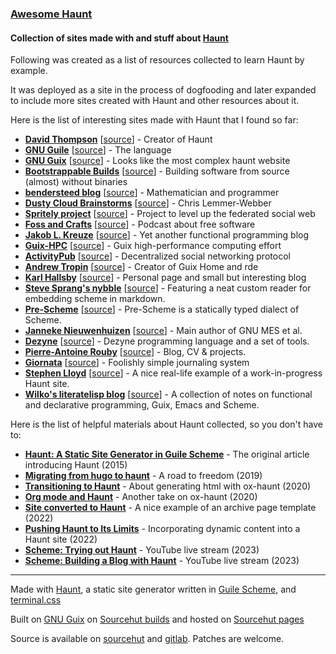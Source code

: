 ### [Awesome Haunt](https://awesome.haunt.page/)

#### Collection of sites made with and stuff about [Haunt](https://dthompson.us/projects/haunt.html)

Following was created as a list of resources collected to learn Haunt by
example.

It was deployed as a site in the process of dogfooding and later expanded to include
more sites created with Haunt and other resources about it.

Here is the list of interesting sites made with Haunt that I found so far:

* **[David Thompson](https://dthompson.us/)**
  \[[source](https://git.dthompson.us/blog.git)\] - Creator of Haunt
* **[GNU Guile](https://www.gnu.org/software/guile/)**
  \[[source](http://git.savannah.gnu.org/cgit/guile/guile-web.git)\] - The
  language
* **[GNU Guix](https://guix.gnu.org/)**
  \[[source](https://git.savannah.gnu.org/cgit/guix/guix-artwork.git/tree/website)\] -
  Looks like the most complex haunt website
* **[Bootstrappable Builds](https://www.bootstrappable.org/)**
  \[[source](https://git.savannah.gnu.org/cgit/guix/bootstrappable.git/)\] -
  Building software from source (almost) without binaries
* **[bendersteed blog](https://bendersteed.tech/)**
  \[[source](https://gitlab.com/bendersteed/bendersteed-tech)\] - Mathematician
  and programmer
* **[Dusty Cloud Brainstorms](https://dustycloud.org/)**
  \[[source](https://notabug.org/cwebber/dustycloud)\] - Chris Lemmer-Webber
* **[Spritely project](https://spritelyproject.org/)**
  \[[source](https://gitlab.com/spritely/spritelyproject.org)\] - Project to
  level up the federated social web
* **[Foss and Crafts](https://fossandcrafts.org/)**
  \[[source](https://gitlab.com/fossandcrafts/fossandcrafts-website)\] - Podcast
  about free software
* **[Jakob L. Kreuze](https://jakob.space/)**
  \[[source](https://git.sr.ht/~jakob/blog)\] - Yet another functional
  programming blog
* **[Guix-HPC](https://hpc.guix.info/)**
  \[[source](https://gitlab.inria.fr/guix-hpc/website)\] - Guix high-performance
  computing effort
* **[ActivityPub](https://activitypub.rocks/)**
  \[[source](https://gitlab.com/dustyweb/activitypub.rocks)\] - Decentralized
  social networking protocol
* **[Andrew Tropin](https://trop.in/)**
  \[[source](https://git.sr.ht/~abcdw/trop.in)\] - Creator of Guix Home and rde
* **[Karl Hallsby](https://karl.hallsby.com)**
  \[[source](https://cgit.karl.hallsby.com/website.git)\] - Personal page and
  small but interesting blog
* **[Steve Sprang's nybble](https://nybble.org/)**
  \[[source](https://git.sr.ht/~nybble/nybble-website)\] - Featuring a
  neat custom reader for embedding scheme in markdown.
* **[Pre-Scheme](https://prescheme.org/)**
  \[[source](https://codeberg.org/flatwhatson/prescheme-dot-org)\] - Pre-Scheme 
  is a statically typed dialect of Scheme.
* **[Janneke Nieuwenhuizen](https://joyofsource.com/)**
  \[[source](https://gitlab.com/janneke/joyofsource.com)\] - Main 
  author of GNU MES et al.
* **[Dezyne](https://dezyne.org/)**
  \[[source](https://gitlab.com/janneke/dezyne.org)\] - Dezyne 
  programming language and a set of tools.
* **[Pierre-Antoine Rouby](https://parouby.fr/)**
  \[[source](https://framagit.org/prouby/blog)\] - Blog, CV & projects.
* **[Giornata](https://giornata.grtcdr.tn/)**
  \[[source](https://git.sr.ht/~grtcdr/giornata.grtcdr.tn)\] - Foolishly simple
  journaling system
* **[Stephen Lloyd](https://somenotes.stevelloyd.net/)**
  \[[source](https://gitlab.com/zosho/somenotes-source)\] - A nice real-life 
  example of a work-in-progress Haunt site.
* **[Wilko's literatelisp blog](https://me.literatelisp.eu/)**
  \[[source](https://codeberg.org/theesm/literatelisp-haunt)\] - A collection 
  of notes on functional and declarative programming, Guix, Emacs and Scheme.


Here is the list of helpful materials about Haunt collected, so you don't have to:

* **[Haunt: A Static Site Generator in Guile
  Scheme](https://dthompson.us/introducing-haunt.html)** - The original article 
  introducing Haunt (2015)
* **[Migrating from hugo to
  haunt](https://bendersteed.tech/posts/migrating-from-hugo-to-haunt.html)** - A 
  road to freedom (2019)
* **[Transitioning to
  Haunt](https://jakob.space/blog/transition-to-haunt.html)** - About 
  generating html with ox-haunt (2020)
* **[Org mode and
  Haunt](https://bendersteed.tech/posts/org-mode-and-haunt.html)** - Another 
  take on ox-haunt (2020)
* **[Site converted to
  Haunt](https://bendersteed.tech/posts/migrating-from-hugo-to-haunt.html)** - A 
  nice example of an archive page template (2022)
* **[Pushing Haunt to Its
  Limits](https://jakob.space/blog/pushing-haunt-to-its-limits.html)** - 
  Incorporating dynamic content into a Haunt site (2022)
* **[Scheme: Trying out Haunt](https://www.youtube.com/watch?v=K6Ou4qbEKlw)** - 
  YouTube live stream (2023)
* **[Scheme: Building a Blog with
  Haunt](https://www.youtube.com/watch?v=7jKxC99F9eQ)** - YouTube live 
  stream (2023)

---

Made with [Haunt](https://dthompson.us/projects/haunt.html), a static site
generator written in
[Guile Scheme](https://www.gnu.org/software/guile/),
and [terminal.css](https://terminalcss.xyz/)

Built on [GNU Guix](https://sr.ht/~dhruvin/builds.sr.ht-guix/)
on [Sourcehut builds](https://man.sr.ht/builds.sr.ht/)
and hosted on [Sourcehut pages](https://srht.site/)

Source is available
on [sourcehut](https://git.sr.ht/~filiplajszczak/awesome-haunt-page) and
[gitlab](https://gitlab.com/filiplajszczak/awesome-haunt-page). Patches are
welcome.

